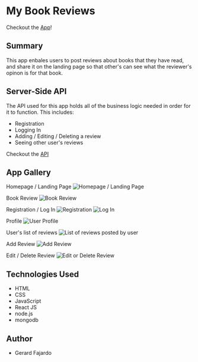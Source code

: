 My Book Reviews
================

Checkout the [App](https://my-bookreviews.herokuapp.com)!

Summary
-------
This app enbales users to post reviews about books that they have read, and share it on the landing page so that other's can see what the reviewer's opinon is for that book.

Server-Side API
----------------

The API used for this app holds all of the business logic needed in order for it to function. This includes:

* Registration 
* Logging In
* Adding / Editing / Deleting a review
* Seeing other user's reviews

Checkout the [API](https://github.com/gedfaj/book-review-api)

App Gallery
------------

Homepage / Landing Page
![Homepage / Landing Page](screenshots/Homepage-Landing-Screen.PNG)

Book Review
![Book Review](screenshots/Book-Review.PNG)

Registration / Log In
![Registration](screenshots/Registration.PNG)
![Log In](screenshots/Login.PNG)

Profile
![User Profile](screenshots/User-Profile.PNG)

User's list of reviews
![List of reviews posted by user](screenshots/User's-reviews.PNG)

Add Review
![Add Review](screenshots/Add-Review.PNG)

Edit / Delete Review
![Edit or Delete Review](screenshots/Edit-Review.PNG)

Technologies Used
-----------------
* HTML
* CSS
* JavaScript
* React JS
* node.js
* mongodb

Author
------
* Gerard Fajardo 
